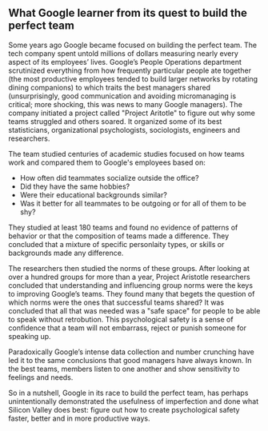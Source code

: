 ## What Google learner from its quest to build the perfect team

Some years ago Google became focused on building the perfect team. The tech company spent untold millions of dollars measuring nearly every aspect of its employees’ lives. Google’s People Operations department scrutinized everything from how frequently particular people ate together (the most productive employees tended to build larger networks by rotating dining companions) to which traits the best managers shared (unsurprisingly, good communication and avoiding micromanaging is critical; more shocking, this was news to many Google managers). The company initiated a project called "Project Aritotle" to figure out why some teams struggled and others soared. It organized some of its best statisticians, organizational psychologists, sociologists, engineers and researchers.

The team studied centuries of academic studies focused on how teams work and compared them to Google's employees based on:
 * How often did teammates socialize outside the office?
 * Did they have the same hobbies?
 * Were their educational backgrounds similar?
 * Was it better for all teammates to be outgoing or for all of them to be shy?

 They studied at least 180 teams and found no evidence of patterns of behavior or that the composition of teams made a difference. They concluded that a mixture of specific personlaity types, or skills or backgrounds made any difference.

 The researchers then studied the norms of these groups. After looking at over a hundred groups for more than a year, Project Aristotle researchers concluded that understanding and influencing group norms were the keys to improving Google’s teams. They found many that begets the question of which norms were the ones that successful teams shared? It was concluded that all that was needed was  a "safe space" for people to be able to speak without retrobution. This psychological safety is a sense of confidence that a team will not embarrass, reject or punish someone for speaking up.

 Paradoxically Google’s intense data collection and number crunching have led it to the same conclusions that good managers have always known. In the best teams, members listen to one another and show sensitivity to feelings and needs.

 So in a nutshell, Google in its race to build the perfect team, has perhaps unintentionally demonstrated the usefulness of imperfection and done what Silicon Valley does best: figure out how to create psychological safety faster, better and in more productive ways.
